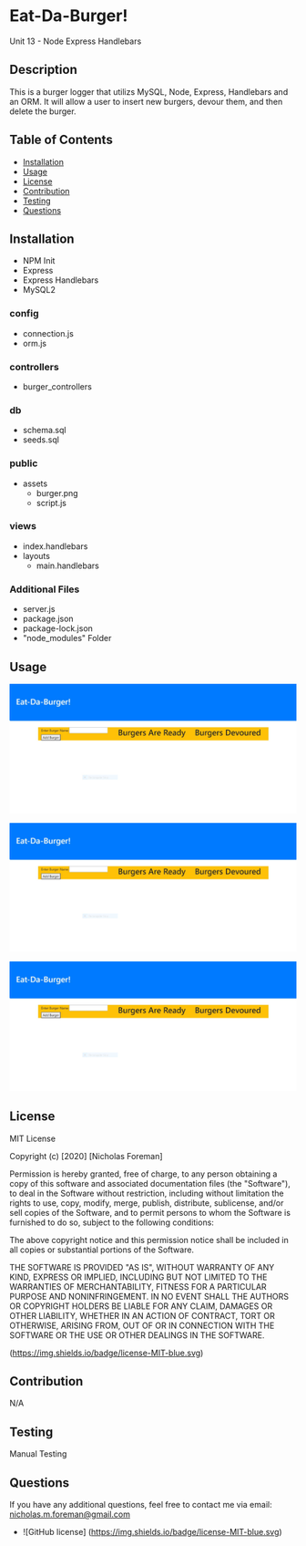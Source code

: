 # Eat-Da-Burger!
Unit 13 - Node Express Handlebars

## Description

This is a burger logger that utilizs MySQL, Node, Express, Handlebars and an ORM. It will allow a user to insert new burgers, devour them, and then delete the burger.


## Table of Contents

- [Installation](#Installation)
- [Usage](#Usage)
- [License](#License)
- [Contribution](#Contribution)
- [Testing](#Testing)
- [Questions](#Questions)


## Installation

- NPM Init
- Express
- Express Handlebars
- MySQL2

### config

- connection.js
- orm.js

### controllers

- burger_controllers

### db

- schema.sql
- seeds.sql

### public

- assets
    - burger.png
    - script.js

### views

- index.handlebars
- layouts
    - main.handlebars

### Additional Files

- server.js
- package.json
- package-lock.json
- "node_modules" Folder


## Usage

![Screenshot of "Home" Page](burgerHome.JPG)

![Screenshot of "Adding Burgers" Page](burgerHome.JPG)

![Screenshot of "Devouring Burgers" Page](burgerHome.JPG)


## License

MIT License

Copyright (c) [2020] [Nicholas Foreman]

Permission is hereby granted, free of charge, to any person obtaining a copy
of this software and associated documentation files (the "Software"), to deal
in the Software without restriction, including without limitation the rights
to use, copy, modify, merge, publish, distribute, sublicense, and/or sell
copies of the Software, and to permit persons to whom the Software is
furnished to do so, subject to the following conditions:

The above copyright notice and this permission notice shall be included in all
copies or substantial portions of the Software.

THE SOFTWARE IS PROVIDED "AS IS", WITHOUT WARRANTY OF ANY KIND, EXPRESS OR
IMPLIED, INCLUDING BUT NOT LIMITED TO THE WARRANTIES OF MERCHANTABILITY,
FITNESS FOR A PARTICULAR PURPOSE AND NONINFRINGEMENT. IN NO EVENT SHALL THE
AUTHORS OR COPYRIGHT HOLDERS BE LIABLE FOR ANY CLAIM, DAMAGES OR OTHER
LIABILITY, WHETHER IN AN ACTION OF CONTRACT, TORT OR OTHERWISE, ARISING FROM,
OUT OF OR IN CONNECTION WITH THE SOFTWARE OR THE USE OR OTHER DEALINGS IN THE
SOFTWARE.

(https://img.shields.io/badge/license-MIT-blue.svg)


## Contribution

N/A


## Testing

Manual Testing


## Questions

If you have any additional questions, feel free to contact me via email:
nicholas.m.foreman@gmail.com

* ![GitHub license] (https://img.shields.io/badge/license-MIT-blue.svg)